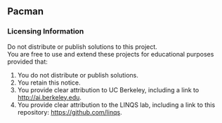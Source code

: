 ## Pacman

### Licensing Information
Do not distribute or publish solutions to this project.  
You are free to use and extend these projects for educational purposes provided that:
 1. You do not distribute or publish solutions.
 2. You retain this notice.
 3. You provide clear attribution to UC Berkeley, including a link to http://ai.berkeley.edu.
 3. You provide clear attribution to the LINQS lab, including a link to this repository: https://github.com/linqs.

